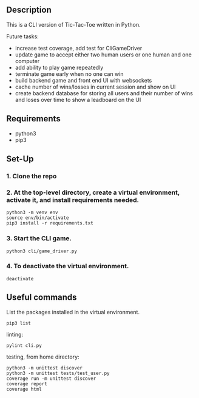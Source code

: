 ## Description

This is a CLI version of Tic-Tac-Toe written in Python. 

Future tasks:
- increase test coverage, add test for CliGameDriver
- update game to accept either two human users or one human and one computer
- add ability to play game repeatedly
- terminate game early when no one can win
- build backend game and front end UI with websockets
- cache number of wins/losses in current session and show on UI
- create backend database for storing all users and their
number of wins and loses over time to show a leadboard on the UI

## Requirements
- python3
- pip3

## Set-Up

### 1. Clone the repo
### 2. At the top-level directory, create a virtual environment, activate it, and install requirements needed.

```
python3 -m venv env
source env/bin/activate
pip3 install -r requirements.txt
```

### 3. Start the CLI game.
```
python3 cli/game_driver.py
```

### 4. To deactivate the virtual environment.
```
deactivate
```

## Useful commands

List the packages installed in the virtual environment.
```
pip3 list
```

linting:
```
pylint cli.py
```

testing, from home directory:
```
python3 -m unittest discover
python3 -m unittest tests/test_user.py
coverage run -m unittest discover
coverage report
coverage html
```
